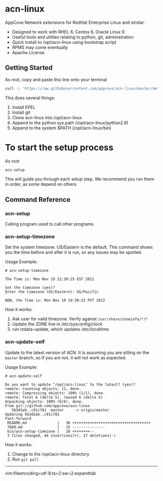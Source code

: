 
acn-linux
=========

AppCove Network extensions for RedHat Enterprise Linux and similar.

* Designed to work with RHEL 6, Centos 6, Oracle Linux 6
* Useful tools and utilites relating to python, git, administration
* Quick install to /opt/acn-linux using bootstrap script
* RPMS may come eventually
* Apache License

## Getting Started

As root, copy and paste this line onto your terminal

```bash
curl -L 'https://raw.githubusercontent.com/appcove/acn-linux/master/meta/bs1.sh' > acnsh && bash acnsh && . /etc/profile
```

This does several things:

1. Install EPEL
2. Install git
3. Clone acn-linux into /opt/acn-linux
4. Append to the python sys.path (/opt/acn-linux/python2.6)
5. Append to the system $PATH (/opt/acn-linux/bin)


To start the setup process
==========================

As root

```bash
acn-setup
```

This will guide you through each setup step.  We recommend you run 
them in order, as some depend on others.  

Command Reference
-------------------------------------

### acn-setup
Calling program used to call other programs.

### acn-setup-timezone
Set the system timezone.  US/Eastern is the default.  This command shows you the time before and after it is run, so any issues may be spotted.

Usage Example: 

    # acn-setup-timezone

    The Time is: Mon Nov 19 22:30:25 EST 2012

    Set the timezone (yes)?
    Enter the timezone (US/Eastern): US/Pacific

    NOW, the Time is: Mon Nov 19 19:30:32 PST 2012


How it works:

1. Ask user for valid timezone.  Verify against `/usr/share/zoneinfo/*/*`
2. Update the ZONE line in /etc/sysconfig/clock
3. run tzdata-update, which updates /etc/localtime

### acn-update-self 

Update to the latest version of ACN.  It is assuming you are sitting on the `master` branch, so if you are not, it will not work as expected.

Usage Example:

    # acn-update-self

    Do you want to update "/opt/acn-linux" to the latest? (yes)?
    remote: Counting objects: 11, done.
    remote: Compressing objects: 100% (1/1), done.
    remote: Total 6 (delta 5), reused 6 (delta 5)
    Unpacking objects: 100% (6/6), done.
    From git://github.com/appcove/acn-linux
       5b3d1eb..c91c781  master     -> origin/master
    Updating 5b3d1eb..c91c781
    Fast-forward
     README.md              |   36 ++++++++++++++++++++++++++++++++++++
     TODO.md                |   15 ---------------
     bin/acn-setup-timezone |   10 ++++++++--
     3 files changed, 44 insertions(+), 17 deletions(-)

How it works:

1. Change to the /opt/acn-linux directory
2. Run `git pull`




-----------------------------


vim:fileencoding=utf-8:ts=2:sw=2:expandtab

